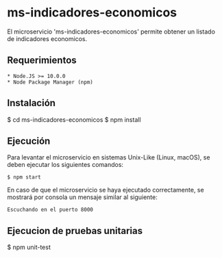 
# ms-indicadores-economicos

El microservicio 'ms-indicadores-economicos' permite obtener un listado de indicadores economicos.

## Requerimientos
    * Node.JS >= 10.0.0
    * Node Package Manager (npm)

## Instalación

$ cd ms-indicadores-economicos
$ npm install

## Ejecución
Para levantar el microservicio en sistemas Unix-Like (Linux, macOS), se deben ejecutar los siguientes comandos:

`$ npm start`

En caso de que el microservicio se haya ejecutado correctamente, se mostrará por consola un mensaje similar al siguiente:

`Escuchando en el puerto 8000`


## Ejecucion de pruebas unitarias
$ npm unit-test
